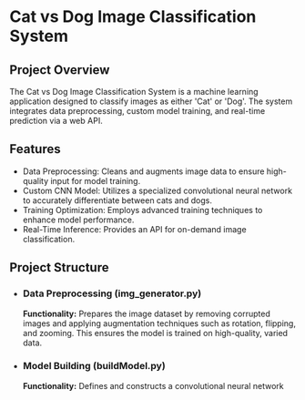 # **Cat vs Dog Image Classification System**
## **Project Overview**
The Cat vs Dog Image Classification System is a machine learning application designed to classify images as either 'Cat' or 'Dog'. The system integrates data preprocessing, custom model training, and real-time prediction via a web API.

## **Features**
* Data Preprocessing: Cleans and augments image data to ensure high-quality input for model training.
* Custom CNN Model: Utilizes a specialized convolutional neural network to accurately differentiate between cats and dogs.
* Training Optimization: Employs advanced training techniques to enhance model performance.
* Real-Time Inference: Provides an API for on-demand image classification.

## **Project Structure**
* ### **Data Preprocessing (img_generator.py)**   

    **Functionality:** Prepares the image dataset by removing corrupted images and applying augmentation techniques such as rotation, flipping, and zooming. This ensures the model is trained on high-quality, varied data.

* ### **Model Building (buildModel.py)** 
    
    **Functionality:** Defines and constructs a convolutional neural network tailored for binary classification tasks. The model architecture includes multiple convolutional layers followed by fully connected layers for final classification.
* ### **Model Training (train_model.py)** 
    
    **Functionality:** Manages the training process of the custom model, including data loading, model compilation, and training with validation. It also saves the trained model and records training history for future reference.
* ### **Inference (inference.py)**
    **Functionality:** Loads the trained model and performs predictions on new images. This script preprocesses input images and uses the model to classify them as 'Cat' or 'Dog'.
* ### **Deployment (app/ directory)**
 
    **Purpose:** Sets up a FastAPI-based web service to deploy the trained model for real-time inference.
    * controllers/preprocessing.py: Handles image preprocessing for inference.
    * controllers/inference.py: Manages the classification requests and returns results.
    * routers/base_router.py: Provides a basic endpoint to check server status.
    * routers/inference_router.py: Defines the endpoint for image classification.
    * app.py: Configures and starts the FastAPI  application.
* ### **6. Dependencies (requirements.txt) Purpose:** 
    
    Lists the necessary Python libraries required to run the project, including TensorFlow, Keras, Pillow, FastAPI, and Uvicorn.

## **Usage**
### **Training the Model**
python version 3.9
```bash
pip install -r requirements.txt
```
**1. Prepare Dataset:**

* Ensure your dataset is organized in the dataset directory, with subdirectories for training and validation images of cats and dogs.
to download full dataset: https://www.microsoft.com/en-us/download/details.aspx?id=54765

**2. train_model.py**

## **Performing Inference**
**1. python inference.py**

**2. Deploy with FastAPI:**
ensure you are in app dir
```bash
uvicorn app.main:app --reload
```
Access the API at http://localhost:8000/docs:

* **GET /:** Check server status.
* **POST /inference:** Upload an image file to receive a classification result (Cat or Dog).

## **API Documentation**
**GET /:** Confirms that the server is running.
**POST /inference:** Upload an image to classify. The response will include the predicted class label.

# **License**
This project is licensed under the Apache License 2.0. See the LICENSE file for details.

# **Acknowledgements**
* TensorFlow and Keras: For providing powerful tools for building and training the neural network.
* FastAPI: For its robust framework for creating and deploying the API.
* Pillow: For handling image processing tasks.